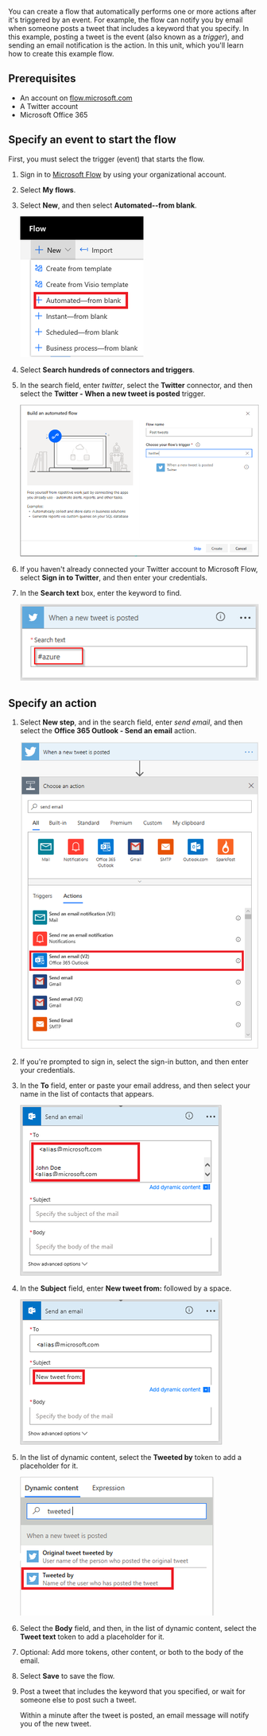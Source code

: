 You can create a flow that automatically performs one or more actions after it's triggered by an event. For example, the flow can notify you by email when someone posts a tweet that includes a keyword that you specify. In this example, posting a tweet is the event (also known as a *trigger*), and sending an email notification is the action. In this unit, which you'll learn how to create this example flow.

## Prerequisites

* An account on [flow.microsoft.com](https://flow.microsoft.com)
* A Twitter account
* Microsoft Office 365

## Specify an event to start the flow

First, you must select the trigger (event) that starts the flow.

1. Sign in to [Microsoft Flow](https://flow.microsoft.com) by using your organizational account.
1. Select **My flows**.
1. Select **New**, and then select **Automated--from blank**.

    ![Create from blank](../media/flow-auto-blank.png)

1. Select **Search hundreds of connectors and triggers**.
1. In the search field, enter *twitter*, select the **Twitter** connector, and then select the **Twitter - When a new tweet is posted** trigger.

    ![Twitter - When a new tweet is posted trigger](../media/twitter-search.png)

1. If you haven't already connected your Twitter account to Microsoft Flow, select **Sign in to Twitter**, and then enter your credentials.
1. In the **Search text** box, enter the keyword to find.

    ![Enter the Twitter keyword](../media/twitter-keyword.png)

## Specify an action


1. Select **New step**, and in the search field, enter *send email*, and then select the **Office 365 Outlook - Send an email** action.

    ![Office 365 Outlook - Send an email action](../media/send-email.png)

1. If you're prompted to sign in, select the sign-in button, and then enter your credentials.
1. In the **To** field, enter or paste your email address, and then select your name in the list of contacts that appears.

    ![To field](../media/blank-email.png)

1. In the **Subject** field, enter **New tweet from:** followed by a space.

    ![Subject field](../media/message-token.png)

1. In the list of dynamic content, select the **Tweeted by** token to add a placeholder for it.

    ![Tweeted by token](../media/add-parameter.png)

1. Select the **Body** field, and then, in the list of dynamic content, select the **Tweet text** token to add a placeholder for it.
1. Optional: Add more tokens, other content, or both to the body of the email.
1. Select **Save** to save the flow.
1. Post a tweet that includes the keyword that you specified, or wait for someone else to post such a tweet.

    Within a minute after the tweet is posted, an email message will notify you of the new tweet.
